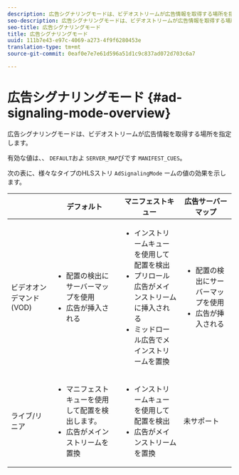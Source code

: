 ```yaml
---
description: 広告シグナリングモードは、ビデオストリームが広告情報を取得する場所を指定します。
seo-description: 広告シグナリングモードは、ビデオストリームが広告情報を取得する場所を指定します。
seo-title: 広告シグナリングモード
title: 広告シグナリングモード
uuid: 111b7e43-e97c-4069-a273-4f9f6280453e
translation-type: tm+mt
source-git-commit: 0eaf0e7e7e61d596a51d1c9c837ad072d703c6a7

---
```



# 広告シグナリングモード {#ad-signaling-mode-overview}

広告シグナリングモードは、ビデオストリームが広告情報を取得する場所を指定します。

有効な値は、、 `DEFAULT`およ `SERVER_MAP`びです `MANIFEST_CUES`。

次の表に、様々なタイプのHLSストリ `AdSignalingMode` ームの値の効果を示します。

<table frame="all" colsep="1" rowsep="1" id="table_AdSignalingMode"> 
 <thead> 
  <tr rowsep="1"> 
   <th colname="1" class="entry"> </th> 
   <th colname="2" class="entry"> デフォルト </th> 
   <th colname="3" class="entry"> マニフェストキュー </th> 
   <th colname="4" class="entry"> 広告サーバーマップ </th> 
  </tr> 
 </thead>
 <tbody> 
  <tr rowsep="1"> 
   <td colname="1"> ビデオオンデマンド(VOD) </td> 
   <td colname="2"> 
    <ul id="ul_E79DA79107364D0D8B46A1859CA75B5C"> 
     <li id="li_B259ED87743F463095071F58DC840E39"> 配置の検出にサーバーマップを使用 </li> 
     <li id="li_8957E4151466467BA6C954E5010E34EA"> 広告が挿入される </li> 
    </ul> </td> 
   <td colname="3"> 
    <ul id="ul_D462C76717D94DE09915BDF6E9B3FB68"> 
     <li id="li_FB46108F4AD9457D99D2618ABEF7DBD1"> インストリームキューを使用して配置を検出 </li> 
     <li id="li_C3F7FBB98F524CEF97D17318C292E9EA"> プリロール広告がメインストリームに挿入される </li> 
     <li id="li_A56E1545F84840DFA6D065DA60E98C31"> ミッドロール広告でメインストリームを置換 </li> 
    </ul> </td> 
   <td colname="4"> 
    <ul id="ul_F10192B1B6F745CBB0D4C1A6D52A57B4"> 
     <li id="li_2ADACF71FA5F4A08A00A3399F5593420"> 配置の検出にサーバーマップを使用 </li> 
     <li id="li_1201085B9C554A4BBD471E7EB2E363AC"> 広告が挿入される </li> 
    </ul> </td> 
  </tr> 
  <tr rowsep="0"> 
   <td colname="1"> ライブ/リニア </td> 
   <td colname="2"> 
    <ul id="ul_82AAC9EE056F49E999F809536A96C2F8"> 
     <li id="li_73BAD2BAA95F4592808B77F8DA436237"> マニフェストキューを使用して配置を検出します。 </li> 
     <li id="li_A97B6F61078D4149A984B2412021E103"> 広告がメインストリームを置換 </li> 
    </ul> </td> 
   <td colname="3"> 
    <ul id="ul_CAED2D4F46334D76AE025482881BF843"> 
     <li id="li_A8023845A037482DBFDEF7EF247FECFD"> インストリームキューを使用して配置を検出 </li> 
     <li id="li_62A3CDAD249344EB89043B2AE0F4D7FF"> 広告がメインストリームを置換 </li> 
    </ul> </td> 
   <td colname="4"> 未サポート </td> 
  </tr> 
 </tbody> 
</table>

